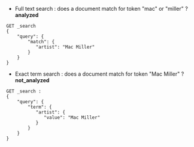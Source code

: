 <!-- .slide: data-background="url(images/slides/kitten-little.jpg) no-repeat bottom left" data-background-size="250px" -->
- Full text search : does a document match for token "mac" or "miller" ? **analyzed**

```
GET _search
{
    "query": {
        "match": {
           "artist": "Mac Miller"
        }
    }
}
```

- Exact term search : does a document match for token "Mac Miller" ? **not_analyzed**

```
GET _search :
{
    "query": {
        "term": {
           "artist": {
              "value": "Mac Miller"
           }
        }
    }
}
```
